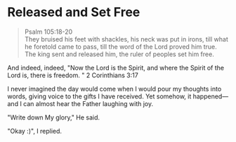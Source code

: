 # Released and Set Free

> Psalm 105:18-20<br>
They bruised his feet with shackles,
his neck was put in irons, till what he foretold came to pass,
till the word of the Lord proved him true. The king sent and released him,
the ruler of peoples set him free.

And indeed, indeed,
"Now the Lord is the Spirit, and where the Spirit of the Lord is, there is freedom. "
2 Corinthians 3:17

I never imagined the day would come when I would pour my thoughts into words, giving voice to the gifts I have received. Yet somehow, it happened—and I can almost hear the Father laughing with joy.

"Write down My glory," He said.

"Okay :)", I replied.